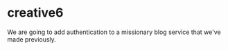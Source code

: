 # creative6
We are going to add authentication to a missionary blog service that we've made previously.
